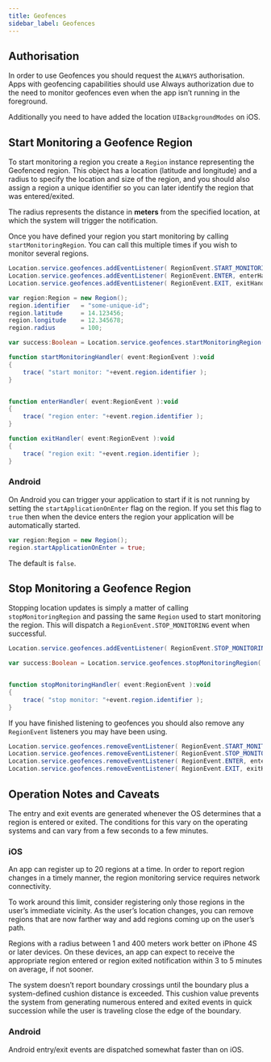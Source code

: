 ```yaml
---
title: Geofences
sidebar_label: Geofences
---
```



## Authorisation

In order to use Geofences you should request the `ALWAYS` authorisation. Apps with geofencing capabilities should use Always authorization due to the need to monitor geofences even when the app isn’t running in the foreground.

Additionally you need to have added the location `UIBackgroundModes` on iOS. 


## Start Monitoring a Geofence Region

To start monitoring a region you create a `Region` instance representing the Geofenced region. 
This object has a location (latitude and longitude) and a radius to specify the location and size of the region, and you should also assign a region a unique identifier so you can later identify the region that was entered/exited. 

The radius represents the distance in **meters** from the specified location, at which the system will trigger the notification.

Once you have defined your region you start monitoring by calling `startMonitoringRegion`. 
You can call this multiple times if you wish to monitor several regions.


```actionscript
Location.service.geofences.addEventListener( RegionEvent.START_MONITORING, startMonitoringHandler );
Location.service.geofences.addEventListener( RegionEvent.ENTER, enterHandler );
Location.service.geofences.addEventListener( RegionEvent.EXIT, exitHandler );

var region:Region = new Region();
region.identifier 	= "some-unique-id";
region.latitude 	= 14.123456;
region.longitude 	= 12.345678;
region.radius 		= 100;

var success:Boolean = Location.service.geofences.startMonitoringRegion( region );

function startMonitoringHandler( event:RegionEvent ):void
{
	trace( "start monitor: "+event.region.identifier );
}


function enterHandler( event:RegionEvent ):void
{
	trace( "region enter: "+event.region.identifier );
}

function exitHandler( event:RegionEvent ):void
{
	trace( "region exit: "+event.region.identifier );
}
```


### Android

On Android you can trigger your application to start if it is not running by setting the `startApplicationOnEnter` flag on the region. If you set this flag to `true` then when the device enters the region your application will be automatically started.

```actionscript
var region:Region = new Region();
region.startApplicationOnEnter = true;
```

The default is `false`.


## Stop Monitoring a Geofence Region

Stopping location updates is simply a matter of calling `stopMonitoringRegion` and passing the same `Region` used to start monitoring the region. This will dispatch a `RegionEvent.STOP_MONITORING` event when successful. 

```actionscript
Location.service.geofences.addEventListener( RegionEvent.STOP_MONITORING, stopMonitoringHandler );

var success:Boolean = Location.service.geofences.stopMonitoringRegion( region );


function stopMonitoringHandler( event:RegionEvent ):void
{
	trace( "stop monitor: "+event.region.identifier );
}
```

If you have finished listening to geofences you should also remove any `RegionEvent` listeners you may have been using.

```actionscript
Location.service.geofences.removeEventListener( RegionEvent.START_MONITORING, startMonitoringHandler );
Location.service.geofences.removeEventListener( RegionEvent.STOP_MONITORING, stopMonitoringHandler );
Location.service.geofences.removeEventListener( RegionEvent.ENTER, enterHandler );
Location.service.geofences.removeEventListener( RegionEvent.EXIT, exitHandler );
```



## Operation Notes and Caveats 

The entry and exit events are generated whenever the OS determines that a region is entered or exited. The conditions for this vary on the operating systems and can vary from a few seconds to a few minutes.


### iOS

An app can register up to 20 regions at a time. In order to report region changes in a timely manner, the region monitoring service requires network connectivity.

To work around this limit, consider registering only those regions in the user’s immediate vicinity. As the user’s location changes, you can remove regions that are now farther way and add regions coming up on the user’s path. 

Regions with a radius between 1 and 400 meters work better on iPhone 4S or later devices. On these devices, an app can expect to receive the appropriate region entered or region exited notification within 3 to 5 minutes on average, if not sooner.

The system doesn’t report boundary crossings until the boundary plus a system-defined cushion distance is exceeded. This cushion value prevents the system from generating numerous entered and exited events in quick succession while the user is traveling close the edge of the boundary.


### Android 

Android entry/exit events are dispatched somewhat faster than on iOS.




